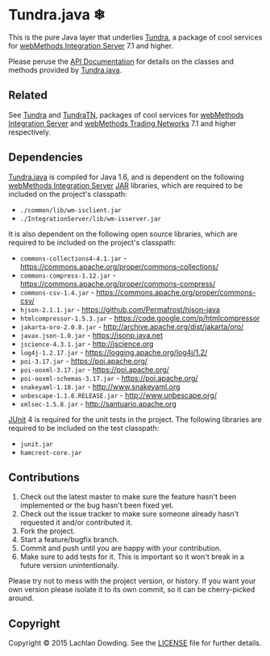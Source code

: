 # Tundra.java ❄

This is the pure Java layer that underlies [Tundra], a package of
cool services for [webMethods Integration Server] 7.1 and higher.

Please peruse the [API Documentation] for details on the classes and
methods provided by [Tundra.java].

## Related

See [Tundra] and [TundraTN], packages of cool services for
[webMethods Integration Server] and [webMethods Trading
Networks] 7.1 and higher respectively.

## Dependencies

[Tundra.java] is compiled for Java 1.6, and is dependent on the
following [webMethods Integration Server] [JAR] libraries, which are
required to be included on the project's classpath:

* `./common/lib/wm-isclient.jar`
* `./IntegrationServer/lib/wm-isserver.jar`

It is also dependent on the following open source libraries, which
are required to be included on the project's classpath:

* `commons-collections4-4.1.jar` - https://commons.apache.org/proper/commons-collections/
* `commons-compress-1.12.jar` - https://commons.apache.org/proper/commons-compress/
* `commons-csv-1.4.jar` - https://commons.apache.org/proper/commons-csv/
* `hjson-2.1.1.jar` - https://github.com/Permafrost/hjson-java
* `htmlcompressor-1.5.3.jar` - https://code.google.com/p/htmlcompressor
* `jakarta-oro-2.0.8.jar` - http://archive.apache.org/dist/jakarta/oro/
* `javax.json-1.0.jar` - https://jsonp.java.net
* `jscience-4.3.1.jar` - http://jscience.org
* `log4j-1.2.17.jar` - https://logging.apache.org/log4j/1.2/
* `poi-3.17.jar` - https://poi.apache.org/
* `poi-ooxml-3.17.jar` - https://poi.apache.org/
* `poi-ooxml-schemas-3.17.jar` - https://poi.apache.org/
* `snakeyaml-1.18.jar` - http://www.snakeyaml.org
* `unbescape-1.1.6.RELEASE.jar` - http://www.unbescape.org/
* `xmlsec-1.5.8.jar` - http://santuario.apache.org

[JUnit] 4 is required for the unit tests in the project. The
following libraries are required to be included on the test
classpath:

* `junit.jar`
* `hamcrest-core.jar`

## Contributions

1. Check out the latest master to make sure the feature hasn't been
   implemented or the bug hasn't been fixed yet.
2. Check out the issue tracker to make sure someone already hasn't
   requested it and/or contributed it.
3. Fork the project.
4. Start a feature/bugfix branch.
5. Commit and push until you are happy with your contribution.
6. Make sure to add tests for it. This is important so it won't
   break in a future version unintentionally.

Please try not to mess with the project version, or history. If you
want your own version please isolate it to its own commit, so it can
be cherry-picked around.

## Copyright

Copyright &copy; 2015 Lachlan Dowding. See the [LICENSE] file for
further details.

[API Documentation]: <http://permafrost.github.io/Tundra.java/>
[JAR]: <http://en.wikipedia.org/wiki/JAR_(file_format)>
[JUnit]: <http://junit.org/>
[LICENSE]: <https://github.com/Permafrost/Tundra.java/blob/master/LICENSE>
[Tundra]: <https://github.com/Permafrost/Tundra>
[TundraTN]: <https://github.com/Permafrost/TundraTN>
[Tundra.java]: <https://github.com/Permafrost/Tundra.java>
[webMethods Integration Server]: <http://www.softwareag.com/corporate/products/wm/integration/products/ai/overview/default.asp>
[webMethods Trading Networks]: <http://www.softwareag.com/corporate/products/wm/integration/products/b2b/overview/default.asp>
